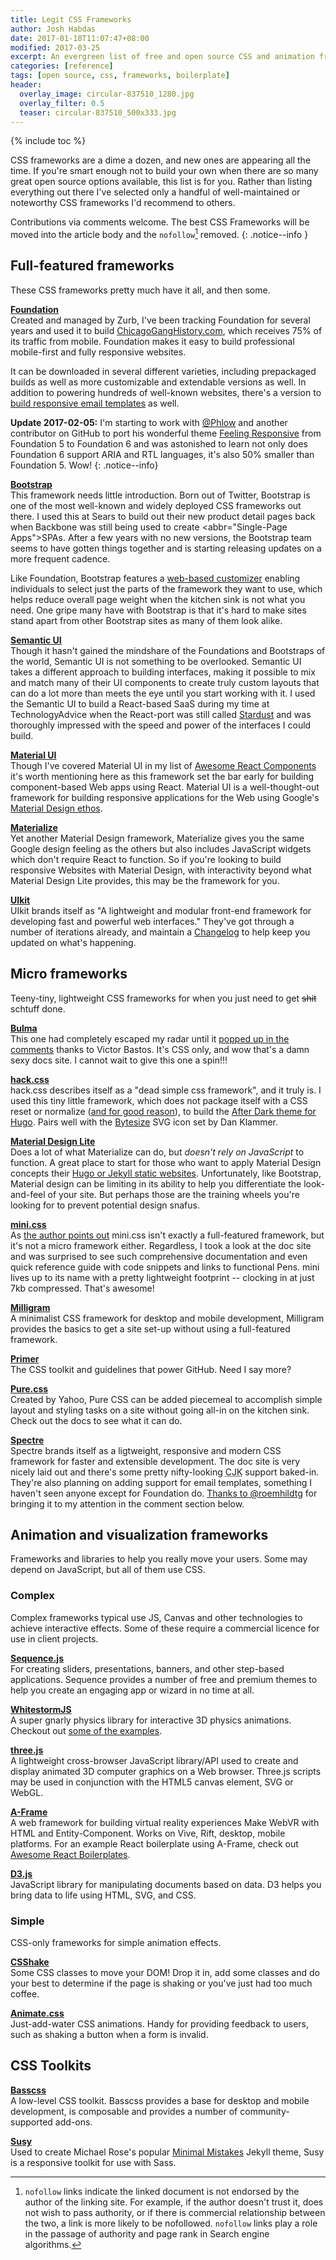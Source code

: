 ```yaml
---
title: Legit CSS Frameworks
author: Josh Habdas
date: 2017-01-18T11:07:47+08:00
modified: 2017-03-25
excerpt: An evergreen list of free and open source CSS and animation frameworks worth checking out.
categories: [reference]
tags: [open source, css, frameworks, boilerplate]
header:
  overlay_image: circular-837510_1280.jpg
  overlay_filter: 0.5
  teaser: circular-837510_500x333.jpg
---
```

{% include toc %}

CSS frameworks are a dime a dozen, and new ones are appearing all the time. If you're smart enough not to build your own when there are so many great open source options available, this list is for you. Rather than listing everything out there I've selected only a handful of well-maintained or noteworthy CSS frameworks I'd recommend to others.

Contributions via comments welcome. The best CSS Frameworks will be moved into the article body and the `nofollow`[^1] removed.
{: .notice--info }

## Full-featured frameworks

These CSS frameworks pretty much have it all, and then some.

**[Foundation](http://foundation.zurb.com/)**
<br>Created and managed by Zurb, I've been tracking Foundation for several years and used it to build [ChicagoGangHistory.com](http://chicagoganghistory.com), which receives 75% of its traffic from mobile. Foundation makes it easy to build professional mobile-first and fully responsive websites.

It can be downloaded in several different varieties, including prepackaged builds as well as more customizable and extendable versions as well. In addition to powering hundreds of well-known websites, there's a version to [build responsive email templates](http://foundation.zurb.com/emails.html) as well.

**Update 2017-02-05:** I'm starting to work with [@Phlow](https://github.com/Phlow/) and another contributor on GitHub to port his wonderful theme [Feeling Responsive](https://github.com/Phlow/feeling-responsive) from Foundation 5 to Foundation 6 and was astonished to learn not only does Foundation 6 support ARIA and RTL languages, it's also 50% smaller than Foundation 5. Wow!
{: .notice--info}

**[Bootstrap](http://getbootstrap.com/)**
<br>This framework needs little introduction. Born out of Twitter, Bootstrap is one of the most well-known and widely deployed CSS frameworks out there. I used this at Sears to build out their new product detail pages back when Backbone was still being used to create <abbr="Single-Page Apps">SPAs</abbr>. After a few years with no new versions, the Bootstrap team seems to have gotten things together and is starting releasing updates on a more frequent cadence.

Like Foundation, Bootstrap features a [web-based customizer](http://getbootstrap.com/customize/) enabling individuals to select just the parts of the framework they want to use, which helps reduce overall page weight when the kitchen sink is not what you need. One gripe many have with Bootstrap is that it's hard to make sites stand apart from other Bootstrap sites as many of them look alike.

**[Semantic UI](http://semantic-ui.com/)**
<br>Though it hasn't gained the mindshare of the Foundations and Bootstraps of the world, Semantic UI is not something to be overlooked. Semantic UI takes a different approach to building interfaces, making it possible to mix and match many of their UI components to create truly custom layouts that can do a lot more than meets the eye until you start working with it. I used the Semantic UI to build a React-based SaaS during my time at TechnologyAdvice when the React-port was still called [Stardust](https://github.com/TechnologyAdvice/stardust) and was thoroughly impressed with the speed and power of the interfaces I could build.

**[Material UI](http://material-ui.com)**
<br>Though I've covered Material UI in my list of [Awesome React Components](/awesome-react-components) it's worth mentioning here as this framework set the bar early for building component-based Web apps using React. Material UI is a well-thought-out framework for building responsive applications for the Web using Google's [Material Design ethos](https://material.io/guidelines/).

**[Materialize](http://materializecss.com/)**
<br>Yet another Material Design framework, Materialize gives you the same Google design feeling as the others but also includes JavaScript widgets which don't require React to function. So if you're looking to build responsive Websites with Material Design, with interactivity beyond what Material Design Lite provides, this may be the framework for you.

**[UIkit](https://getuikit.com/)**
<br>UIkit brands itself as "A lightweight and modular front-end framework
for developing fast and powerful web interfaces." They've got through a number of iterations already, and maintain a [Changelog](https://getuikit.com/changelog) to help keep you updated on what's happening.

## Micro frameworks

Teeny-tiny, lightweight CSS frameworks for when you just need to get <s>shit</s> schtuff done.

**[Bulma](http://bulma.io/)**
<br>This one had completely escaped my radar until it [popped up in the comments](https://habd.as/legit-css-frameworks/#comment-3148163230) thanks to Victor Bastos. It's CSS only, and wow that's a damn sexy docs site. I cannot wait to give this one a spin!!!

**[hack.css](http://hackcss.com/)**
<br>hack.css describes itself as a "dead simple css framework", and it truly is. I used this tiny little framework, which does not package itself with a CSS reset or normalize ([and for good reason](https://github.com/egoist/hack/issues/35)), to build the [After Dark theme for Hugo](https://comfusion.github.io/after-dark/). Pairs well with the [Bytesize](http://danklammer.com/bytesize-icons/) SVG icon set by Dan Klammer.

**[Material Design Lite](https://getmdl.io)**
<br>Does a lot of what Materialize can do, but _doesn't rely on JavaScript_ to function. A great place to start for those who want to apply Material Design concepts their [Hugo or Jekyll static websites](https://habd.as/choose-hugo-over-jekyll/). Unfortunately, like Bootstrap, Material design can be limiting in its ability to help you differentiate the look-and-feel of your site. But perhaps those are the training wheels you're looking for to prevent potential design snafus.

**[mini.css](https://chalarangelo.github.io/mini.css/)**
<br>As [the author points out](https://habd.as/legit-css-frameworks/#comment-3138394169) mini.css isn't exactly a full-featured framework, but it's not a micro framework either. Regardless, I took a look at the doc site and was surprised to see such comprehensive documentation and even quick reference guide with code snippets and links to functional Pens. mini lives up to its name with a pretty lightweight footprint -- clocking in at just 7kb compressed. That's awesome!

**[Milligram](https://milligram.github.io/)**
<br>A minimalist CSS framework for desktop and mobile development, Milligram provides the basics to get a site set-up without using a full-featured framework.

**[Primer](http://primercss.io/)**
<br>The CSS toolkit and guidelines that power GitHub. Need I say more?

**[Pure.css](http://purecss.io/)**
<br>Created by Yahoo, Pure CSS can be added piecemeal to accomplish simple layout and styling tasks on a site without going all-in on the kitchen sink. Check out the docs to see what it can do.

**[Spectre](https://picturepan2.github.io/spectre/)**
<br>Spectre brands itself as a ligtweight, responsive and modern CSS framework for faster and extensible development. The doc site is very nicely laid out and there's some pretty nifty-looking <abbr title="Chinese-Japanese-Korean">CJK</abbr> support baked-in. They're also planning on adding support for email templates, something I haven't seen anyone except for Foundation do. [Thanks to @roemhildtg](https://habd.as/legit-css-frameworks/#comment-3106269595) for bringing it to my attention in the comment section below.

## Animation and visualization frameworks

Frameworks and libraries to help you really move your users. Some may depend on JavaScript, but all of them use CSS.

### Complex

Complex frameworks typical use JS, Canvas and other technologies to achieve interactive effects. Some of these require a commercial licence for use in client projects.

**[Sequence.js](http://www.sequencejs.com/)**
<br>For creating sliders, presentations, banners, and other step-based applications. Sequence provides a number of free and premium themes to help you create an engaging app or wizard in no time at all.

**[WhitestormJS](https://whsjs.io/)**
<br>A super gnarly physics library for interactive 3D physics animations. Checkout out [some of the examples](https://whs-dev.surge.sh/examples/).

**[three.js](https://threejs.org/)**
<br>A lightweight cross-browser JavaScript library/API used to create and display animated 3D computer graphics on a Web browser. Three.js scripts may be used in conjunction with the HTML5 canvas element, SVG or WebGL.

**[A-Frame](https://aframe.io/)**
<br>A web framework for building virtual reality experiences
Make WebVR with HTML and Entity-Component. Works on Vive, Rift, desktop, mobile platforms. For an example React boilerplate using A-Frame, check out [Awesome React Boilerplates](/awesome-react-boilerplates).

**[D3.js](https://d3js.org/)**
<br>JavaScript library for manipulating documents based on data. D3 helps you bring data to life using HTML, SVG, and CSS.

### Simple

CSS-only frameworks for simple animation effects.

**[CSShake](https://elrumordelaluz.github.io/csshake/)**
<br>Some CSS classes to move your DOM! Drop it in, add some classes and do your best to determine if the page is shaking or you've just had too much coffee.

**[Animate.css](https://daneden.github.io/animate.css/)**
<br>Just-add-water CSS animations. Handy for providing feedback to users, such as shaking a button when a form is invalid.

[^1]: `nofollow` links indicate the linked document is not endorsed by the author of the linking site. For example, if the author doesn't trust it, does not wish to pass authority, or if there is commercial relationship between the two, a link is more likely to be nofollowed. `nofollow` links play a role in the passage of authority and page rank in Search engine algorithms.

## CSS Toolkits

**[Basscss](http://basscss.com/)**
<br>A low-level CSS toolkit. Basscss provides a base for desktop and mobile development, is composable and provides a number of community-supported add-ons.

**[Susy](http://susy.oddbird.net/)**
<br>Used to create Michael Rose's popular [Minimal Mistakes](https://mmistakes.github.io/minimal-mistakes/) Jekyll theme, Susy is a responsive toolkit for use with Sass.
